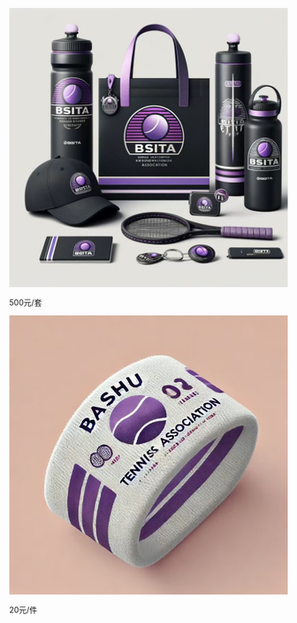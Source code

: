 
![](https://github.com/BSITA-CQ/BSITA-CQ.github.io/blob/master/images/set.jpg "BSITA周边大礼包")

500元/套

![](https://github.com/BSITA-CQ/BSITA-CQ.github.io/blob/master/images/wrist.jpg "BSITA周边护腕")

20元/件
